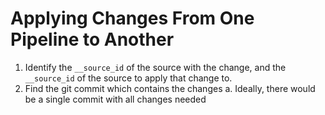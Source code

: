 # Applying Changes From One Pipeline to Another
1. Identify the `__source_id` of the source with the change, and the `__source_id` of the source to apply that change to.
2. Find the git commit which contains the changes
    a. Ideally, there would be a single commit with all changes needed

